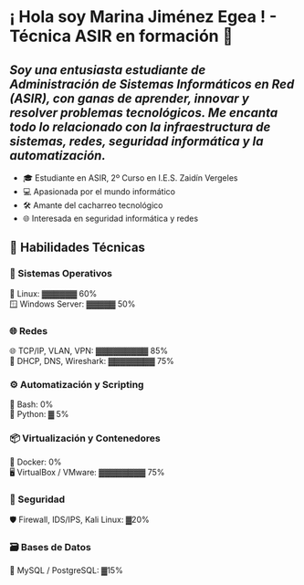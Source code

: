 # ¡ Hola soy Marina Jiménez Egea ! - Técnica ASIR en formación 👋

## _Soy una entusiasta estudiante de Administración de Sistemas Informáticos en Red (ASIR), con ganas de aprender, innovar y resolver problemas tecnológicos. Me encanta todo lo relacionado con la infraestructura de sistemas, redes, seguridad informática y la automatización._

- 🎓 Estudiante en ASIR, 2º Curso en I.E.S. Zaidín Vergeles
- 💻 Apasionada por el mundo informático
- 🛠️ Amante del cacharreo tecnológico
- 🌐 Interesada en seguridad informática y redes

## 🧠 Habilidades Técnicas

### 🔧 Sistemas Operativos
🐧 Linux: ▓▓▓▓▓▓ 60%  
🪟 Windows Server: ▓▓▓▓▓ 50%  

### 🌐 Redes
🌐 TCP/IP, VLAN, VPN: ▓▓▓▓▓▓▓▓▓ 85%  
📡 DHCP, DNS, Wireshark: ▓▓▓▓▓▓▓▓ 75%  

### ⚙️ Automatización y Scripting
🐚 Bash: 0%  
🐍 Python: ▓ 5%  

### 📦 Virtualización y Contenedores
🐳 Docker: 0%  
🖥️ VirtualBox / VMware: ▓▓▓▓▓▓▓▓ 75%  

### 🔐 Seguridad
🛡️ Firewall, IDS/IPS, Kali Linux: ▓20%  

### 🗃️ Bases de Datos
🧮 MySQL / PostgreSQL: ▓15%




<!--
**Marjieg/Marjieg** is a ✨ _special_ ✨ repository because its `README.md` (this file) appears on your GitHub profile.
![](http://github-profile-summary-cards.vercel.app/api/cards/repos-per-language?username=vn7n24fzkq&theme=default) 

![](http://github-profile-summary-cards.vercel.app/api/cards/stats?username=vn7n24fzkq&theme=default) 
Here are some ideas to get you started:

- 🔭 I’m currently working on ...
- 🌱 I’m currently learning ...
- 👯 I’m looking to collaborate on ...
- 🤔 I’m looking for help with ...
- 💬 Ask me about ...
- 📫 How to reach me: ...
- 😄 Pronouns: ...
- ⚡ Fun fact: ...
-->
